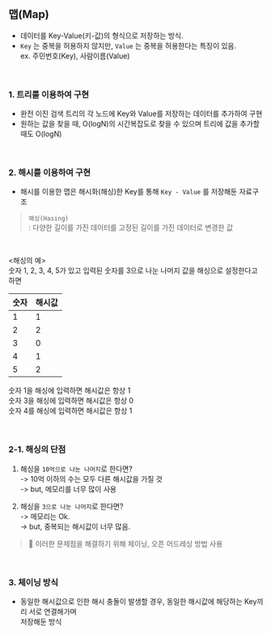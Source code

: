 ## 맵(Map)
- 데이터를 Key-Value(키-값)의 형식으로 저장하는 방식.
- `Key` 는 중복을 허용하지 않지만, `Value` 는 중복을 허용한다는 특징이 있음.  
ex. 주민번호(Key), 사람이름(Value)

<br>

### 1. 트리를 이용하여 구현
- 완전 이진 검색 트리의 각 노드에 Key와 Value를 저장하는 데이터를 추가하여 구현
- 원하는 값을 찾을 때, O(logN)의 시간복잡도로 찾을 수 있으며 트리에 값을 추가할 때도 O(logN)

<br>

### 2. 해시를 이용하여 구현
- 해시를 이용한 맵은 해시화(해싱)한 Key를 통해 `Key - Value` 를 저장해둔 자료구조
> `해싱(Hasing)` <br>
>  : 다양한 길이를 가진 데이터를 고정된 길이를 가진 데이터로 변경한 값

<br>

<해싱의 예>
<br>
숫자 1, 2, 3, 4, 5가 있고 입력된 숫자를 3으로 나눈 나머지 값을 해싱으로 설정한다고 하면

|숫자|해시값|
|--|--|
|1|1|
|2|2|
|3|0|
|4|1|
|5|2|

숫자 1을 해싱에 입력하면 해시값은 항상 1 <br>
숫자 3을 해싱에 입력하면 해시값은 항상 0 <br>
숫자 4를 해싱에 입력하면 해시값은 항상 1 <br>

<br>

### 2-1. 해싱의 단점
1. 해싱을 `10억으로 나눈 나머지`로 한다면?  
-> 10억 이하의 수는 모두 다른 해시값을 가질 것  
-> but, 메모리를 너무 많이 사용

2. 해싱을 `3으로 나눈 나머지`로 한다면?  
-> 메모리는 Ok.  
-> but, 중복되는 해시값이 너무 많음.

> 📌 이러한 문제점을 해결하기 위해 체이닝, 오픈 어드레싱 방법 사용

<br>

### 3. 체이닝 방식
- 동일한 해시값으로 인한 해시 충돌이 발생할 경우, 동일한 해시값에 해당하는 Key끼리 서로 연결해가며  
저장해둔 방식

